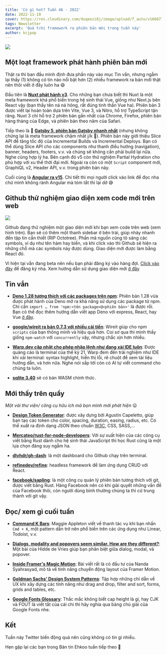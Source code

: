 ```yaml
---
title: 'Có gì hot? Tuần 46 - 2022'
date: 2022-11-19
cover: https://res.cloudinary.com/duqeezi8j/image/upload/f_auto/v1668772112/ehkoo/newsletters/w46-2022.png
tags: Newsletter
excerpt: 'Quá trời framework ra phiên bản mới trong tuần này'
author: kcjpop
---
```


![](https://res.cloudinary.com/duqeezi8j/image/upload/f_auto/v1668772112/ehkoo/newsletters/w46-2022.png)

## Một loạt framework phát hành phiên bản mới

Thật ra thì ban đầu mình định đưa phần này vào mục Tin vắn, nhưng ngẫm lại thấy (1) không có tin nào nổi bật hơn (2) nhiều framework ra bản mới thật nên thôi viết ở đây luôn ha 😄

Đầu tiên là [**Nuxt phát hành v3**](https://nuxt.com/v3). Cho những bạn chưa biết thì Nuxt là một meta framework khá phổ biến trong hệ sinh thái Vue, giống như Next.js bên React vậy (bạn thấy tên ná ná hông, rất đúng tinh thần Vue ha). Phiên bản 3 được viết lại hoàn toàn dựa trên Vite, Vue 3, và Nitro, hỗ trợ TypeScript tận răng. Nuxt 3 chỉ hỗ trợ 2 phiên bản gần nhất của Chrome, Firefox, phiên bản hàng tháng của Edge, và phiên bản theo năm của Safari.

Tiếp theo là 🥁 [**Gatsby 5, phiên bản Gatsby nhanh nhất**](https://www.gatsbyjs.com/blog/gatsby-5/) (nhưng không chừng lại là meta framework chậm nhất j/k 🤪). Phiên bản này giới thiệu Slice API để tăng tốc độ của Incremental Builds và Incremental Deploys. Bạn có thể dùng Slice API cho các components như thanh điều hướng (navigation), banner, headers, footers, v.v. và chúng sẽ không cần phải build lại nữa. Nghe cũng hợp lý ha. Bên cạnh đó v5 còn thử nghiệm Partial Hydration cho phù hợp với xu thế thời đại mới. Ngoài ra còn có một `Script` component mới, GraphiQL v2, Header API, v.v. trong phiên bản này.

Cuối cùng là [**Angular ra v15**](https://blog.angular.io/angular-v15-is-now-available-df7be7f2f4c8). Chi tiết thì mọi người click vào link để đọc nha chứ mình không rành Angular mà tóm tắt thì lại dở 😅

## Github thử nghiệm giao diện xem code mới trên web

![](https://res.cloudinary.com/duqeezi8j/image/upload/f_auto/v1668761959/ehkoo/Screenshot_2022-11-18_at_10.59.09.png)

Github đang thử nghiệm một giao diện mới khi bạn xem code trên web (xem hình trên). Bạn sẽ có thêm một thanh sidebar ở bên trái, giúp nhảy nhanh đến tập tin cần thiết (RIP Octotree). Phần mã nguồn cũng tô sáng các symbols, ví dụ như tên hàm hay biến, và khi click vào thì Github sẽ hiện ra những chỗ mà các symbols này được dùng. Giao diện mới được làm bằng React đó.

Vì hiện tại vẫn đang beta nên nếu bạn phải đăng ký vào hàng đợi. [Click vào đây](https://github.com/features/code-search-code-view/signup) để đăng ký nha. Xem hướng dẫn sử dụng giao diện mới [ở đây](https://docs.github.com/en/repositories/working-with-files/managing-files/navigating-files-with-the-new-code-view)

## Tin vắn

- [**Deno 1.28 tương thích với các packages trên npm**](https://deno.com/blog/v1.28): Phiên bản 1.28 vừa được phát hành của Deno mở ra khả năng sử dụng các package từ npm. Chỉ cần `import … from 'npm:<tên package>@<phiên bản>'` là được rồi. Bạn có thể đọc thêm hướng dẫn viết app Deno với express, React, hay Vue [ở đây](https://deno.com/blog/frameworks-with-npm).

- [**google/wireit ra bản 0.7.3 với nhiều cải tiến**](https://twitter.com/aomarks/status/1592553038254051328): Wireit giúp cho npm `scripts` của bạn thông minh và hiệu quả hơn. Coi sơ qua thì mình thấy giống `npm-watch` với `concurrently` vậy, nhưng chắc xịn hơn nhiều.

- [**Warp.dev cập nhật cho phép nhập lệnh như đang xài IDE luôn**](https://www.warp.dev/blog/why-is-the-terminal-input-so-weird): Được quảng cáo là terminal của thế kỷ 21, Warp đem đến trải nghiệm như IDE khi xài terminal: syntax highlight, hiển thị lỗi, rê chuột để xem tài liệu hướng dẫn, và hơn nữa. Nghe nói sắp tới còn có AI tự viết command cho chúng ta luôn.

- [**sqlite 3.40**](https://sqlite.org/wasm/doc/trunk/index.md) sẽ có bản WASM chính thức.

## Mới thấy trên quầy

_Một vài thư viện/ công cụ hữu ích mà bọn mình mới phát hiện_ 😛

- [**Design Token Generator**](https://tokens.layoutit.com/): được xây dựng bởi Agustín Capeletto, giúp bạn tạo các token cho color, spacing, duration, easing, radius, etc. Có thể xuất ra định dạng JSON theo chuẩn [W3C](https://design-tokens.github.io/community-group/format/), CSS, SASS,…

- [**Mercateo/rust-for-node-developers**](https://github.com/Mercateo/rust-for-node-developers): Với sự xuất hiện của các công cụ viết bằng Rust dành cho hệ sinh thái JavaScript thì học Rust cũng là một lựa chọn đáng suy ngẫm ha.

- [**dlvhdr/gh-dash**](https://github.com/dlvhdr/gh-dash): là một dashboard cho Github chạy trên terminal.

- [**refinedev/refine**](https://github.com/refinedev/refine): headless framework để làm ứng dụng CRUD với React.

- [**facebook/sapling**](https://github.com/facebook/sapling): là một công cụ quản lý phiên bản tương thích với git, được viết bằng Rust. Hàng Facebook nên có khi giải quyết những vấn đề của Facebook thôi, còn người dùng bình thường chúng ta thì cứ trung thành với git vậy.

## Đọc/ xem gì cuối tuần

- [**Command K Bars**](https://maggieappleton.com/command-bar): Maggie Appleton viết về thanh tác vụ khi bạn nhấn `Cmd + K`, một pattern dần trở nên phổ biến trên các ứng dụng như Linear, Todoist, v.v.

- [**Dialogs, modality and popovers seem similar. How are they different?**](https://hidde.blog/dialog-modal-popover-differences/): Một bài của Hidde de Vries giúp bạn phân biệt giữa dialog, modal, và popover.

- [**Inside Framer's Magic Motion**](https://www.nan.fyi/magic-motion): Bài viết rất là có đầu tư của Nanda Syahrasyad, mô tả về tính năng chuyển động layout của Framer Motion.

- [**Goldman Sachs' Design System Patterns**](https://design.gs.com/patterns): Tập hợp những chỉ dẫn về UX khi xây dựng các tính năng như drag and drop, filter and sort, forms, grids and tables, etc.

- [**Google Fonts Glossary**](https://fonts.google.com/knowledge/glossary): Thắc mắc không biết cap height là gì, hay CJK và FOUT là viết tắt của cái chi thì hãy nghía qua bảng chú giải của Google Fonts nhe.

## Kết

Tuần này Twitter biến động quá nên cũng không có tin gì nhiều.

Hẹn gặp lại các bạn trong Bản tin Ehkoo tuần tiếp theo 👋
